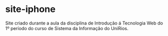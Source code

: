 # site-iphone
Site criado durante a aula da disciplina de Introdução á Tecnologia Web do 1º  período do curso de Sistema da Informação do UniRios.
